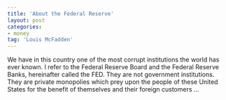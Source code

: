 ```yaml
---
title: 'About the Federal Reserve'
layout: post
categories:
- money
tag: 'Louis McFadden'
---
```


We have in this country one of the most corrupt institutions the world has ever known. I refer to the Federal Reserve Board and the Federal Reserve Banks, hereinafter called the FED. They are not government institutions. They are private monopolies which prey upon the people of these United States for the benefit of themselves and their foreign customers ...